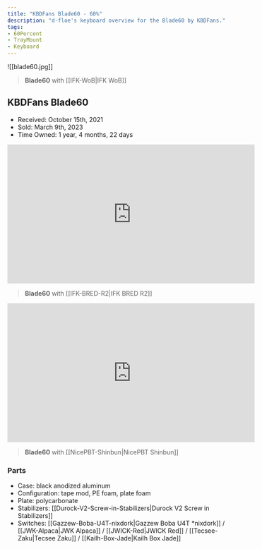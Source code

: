 ```yaml
---
title: "KBDFans Blade60 - 60%"
description: "d-floe's keyboard overview for the Blade60 by KBDFans."
tags:
- 60Percent
- TrayMount
- Keyboard
---
```


![[blade60.jpg]]

> **Blade60** with [[IFK-WoB|IFK WoB]]

## KBDFans Blade60

- Received: October 15th, 2021
- Sold: March 9th, 2023
- Time Owned: 1 year, 4 months, 22 days

<iframe width="560" height="315" src="https://www.youtube-nocookie.com/embed/bti6vvykF1w" title="YouTube video player" frameborder="0" allow="accelerometer; autoplay; clipboard-write; encrypted-media; gyroscope; picture-in-picture; web-share" allowfullscreen></iframe>

> **Blade60** with [[IFK-BRED-R2|IFK BRED R2]]

<iframe width="560" height="315" src="https://www.youtube-nocookie.com/embed/EPrUcKmqydE" title="YouTube video player" frameborder="0" allow="accelerometer; autoplay; clipboard-write; encrypted-media; gyroscope; picture-in-picture; web-share" allowfullscreen></iframe>

> **Blade60** with [[NicePBT-Shinbun|NicePBT Shinbun]]

### Parts

- Case: black anodized aluminum
- Configuration: tape mod, PE foam, plate foam
- Plate: polycarbonate
- Stabilizers: [[Durock-V2-Screw-in-Stabilizers|Durock V2 Screw in Stabilizers]]
- Switches: [[Gazzew-Boba-U4T-nixdork|Gazzew Boba U4T *nixdork]] / [[JWK-Alpaca|JWK Alpaca]] / [[JWICK-Red|JWICK Red]] / [[Tecsee-Zaku|Tecsee Zaku]] / [[Kailh-Box-Jade|Kailh Box Jade]]

